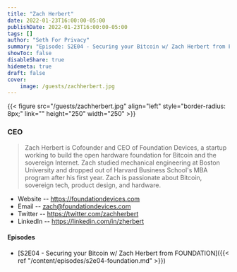 ```yaml
---
title: "Zach Herbert"
date: 2022-01-23T16:00:00-05:00
publishDate: 2022-01-23T16:00:00-05:00
tags: []
author: "Seth For Privacy"
summary: "Episode: S2E04 - Securing your Bitcoin w/ Zach Herbert from FOUNDATION"
showToc: false
disableShare: true
hidemeta: true
draft: false
cover:
    image: /guests/zachherbert.jpg
---
```


{{< figure src="/guests/zachherbert.jpg" align="left" style="border-radius: 8px;" link="" height="250" width="250" >}}

### CEO

> Zach Herbert is Cofounder and CEO of Foundation Devices, a startup working to build the open hardware foundation for Bitcoin and the sovereign Internet.
> Zach studied mechanical engineering at Boston University and dropped out of Harvard Business School's MBA program after his first year.
> Zach is passionate about Bitcoin, sovereign tech, product design, and hardware.

- Website -- https://foundationdevices.com
- Email -- [zach@foundationdevices.com](mailto:zach@foundationdevices.com)
- Twitter -- https://twitter.com/zachherbert
- LinkedIn -- https://linkedin.com/in/zherbert

#### Episodes

- [S2E04 - Securing your Bitcoin w/ Zach Herbert from FOUNDATION]({{< ref "/content/episodes/s2e04-foundation.md" >}})

